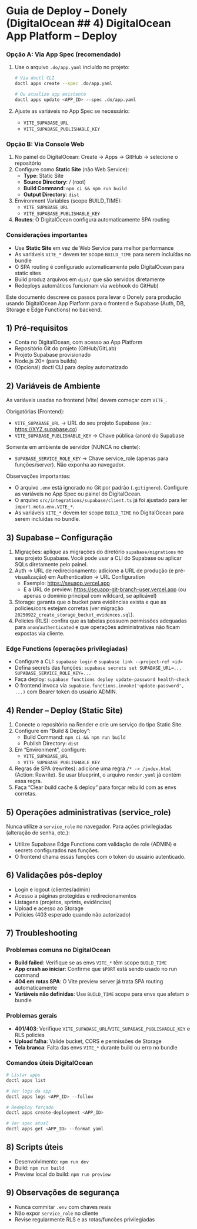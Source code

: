 # Guia de Deploy – Donely (DigitalOcean ## 4) DigitalOcean App Platform – Deploy

### Opção A: Via App Spec (recomendado)
1. Use o arquivo `.do/app.yaml` incluído no projeto:
   ```bash
   # Via doctl CLI
   doctl apps create --spec .do/app.yaml
   
   # Ou atualize app existente
   doctl apps update <APP_ID> --spec .do/app.yaml
   ```

2. Ajuste as variáveis no App Spec se necessário:
   - `VITE_SUPABASE_URL`
   - `VITE_SUPABASE_PUBLISHABLE_KEY`

### Opção B: Via Console Web
1. No painel do DigitalOcean: Create → Apps → GitHub → selecione o repositório
2. Configure como **Static Site** (não Web Service):
   - **Type**: Static Site
   - **Source Directory**: / (root)
   - **Build Command**: `npm ci && npm run build`
   - **Output Directory**: `dist`
3. Environment Variables (scope BUILD_TIME):
   - `VITE_SUPABASE_URL`
   - `VITE_SUPABASE_PUBLISHABLE_KEY`
4. **Routes**: O DigitalOcean configura automaticamente SPA routing

### Considerações importantes
- Use **Static Site** em vez de Web Service para melhor performance
- As variáveis `VITE_*` devem ter scope `BUILD_TIME` para serem incluídas no bundle
- O SPA routing é configurado automaticamente pelo DigitalOcean para static sites
- Build produz arquivos em `dist/` que são servidos diretamente
- Redeploys automáticos funcionam via webhook do GitHub)

Este documento descreve os passos para levar o Donely para produção usando DigitalOcean App Platform para o frontend e Supabase (Auth, DB, Storage e Edge Functions) no backend.

## 1) Pré-requisitos
- Conta no DigitalOcean, com acesso ao App Platform
- Repositório Git do projeto (GitHub/GitLab)
- Projeto Supabase provisionado
- Node.js 20+ (para builds)
- (Opcional) doctl CLI para deploy automatizado

## 2) Variáveis de Ambiente
As variáveis usadas no frontend (Vite) devem começar com `VITE_`.

Obrigatórias (Frontend):
- `VITE_SUPABASE_URL` → URL do seu projeto Supabase (ex.: https://XYZ.supabase.co)
- `VITE_SUPABASE_PUBLISHABLE_KEY` → Chave pública (anon) do Supabase

Somente em ambiente de servidor (NUNCA no cliente):
- `SUPABASE_SERVICE_ROLE_KEY` → Chave service_role (apenas para funções/server). Não exponha ao navegador.

Observações importantes:
- O arquivo `.env` está ignorado no Git por padrão (`.gitignore`). Configure as variáveis no App Spec ou painel do DigitalOcean.
- O arquivo `src/integrations/supabase/client.ts` já foi ajustado para ler `import.meta.env.VITE_*`.
- As variáveis `VITE_*` devem ter scope `BUILD_TIME` no DigitalOcean para serem incluídas no bundle.

## 3) Supabase – Configuração
1. Migrações: aplique as migrações do diretório `supabase/migrations` no seu projeto Supabase. Você pode usar a CLI do Supabase ou aplicar SQLs diretamente pelo painel.
2. Auth → URL de redirecionamento: adicione a URL de produção (e pré-visualização) em Authentication → URL Configuration
   - Exemplo: https://seuapp.vercel.app
   - E a URL de preview: https://seuapp-git-branch-user.vercel.app (ou apenas o domínio principal com wildcard, se aplicável)
3. Storage: garanta que o bucket para evidências exista e que as policies/cors estejam corretas (ver migração `20250922_create_storage_bucket_evidences.sql`).
4. Policies (RLS): confira que as tabelas possuem permissões adequadas para `anon`/`authenticated` e que operações administrativas não ficam expostas via cliente.

### Edge Functions (operações privilegiadas)
- Configure a CLI: `supabase login` e `supabase link --project-ref <id>`
- Defina secrets das funções: `supabase secrets set SUPABASE_URL=... SUPABASE_SERVICE_ROLE_KEY=...`
- Faça deploy: `supabase functions deploy update-password health-check`
- O frontend invoca via `supabase.functions.invoke('update-password', ...)` com Bearer token do usuário ADMIN.

## 4) Render – Deploy (Static Site)
1. Conecte o repositório na Render e crie um serviço do tipo Static Site.
2. Configure em “Build & Deploy”:
   - Build Command: `npm ci && npm run build`
   - Publish Directory: `dist`
3. Em “Environment”, configure:
   - `VITE_SUPABASE_URL`
   - `VITE_SUPABASE_PUBLISHABLE_KEY`
4. Regras de SPA (rewrites): adicione uma regra `/* -> /index.html` (Action: Rewrite). Se usar blueprint, o arquivo `render.yaml` já contém essa regra.
5. Faça “Clear build cache & deploy” para forçar rebuild com as envs corretas.

## 5) Operações administrativas (service_role)
Nunca utilize a `service_role` no navegador. Para ações privilegiadas (alteração de senha, etc.):
- Utilize Supabase Edge Functions com validação de role (ADMIN) e secrets configurados nas funções.
- O frontend chama essas funções com o token do usuário autenticado.

## 6) Validações pós-deploy
- Login e logout (clientes/admin)
- Acesso a páginas protegidas e redirecionamentos
- Listagens (projetos, sprints, evidências)
- Upload e acesso ao Storage
- Policies (403 esperado quando não autorizado)

## 7) Troubleshooting

### Problemas comuns no DigitalOcean
- **Build failed**: Verifique se as envs `VITE_*` têm scope `BUILD_TIME`
- **App crash ao iniciar**: Confirme que `$PORT` está sendo usado no run command
- **404 em rotas SPA**: O Vite preview server já trata SPA routing automaticamente
- **Variáveis não definidas**: Use `BUILD_TIME` scope para envs que afetam o bundle

### Problemas gerais
- **401/403**: Verifique `VITE_SUPABASE_URL`/`VITE_SUPABASE_PUBLISHABLE_KEY` e RLS policies
- **Upload falha**: Valide bucket, CORS e permissões de Storage  
- **Tela branca**: Falta das envs `VITE_*` durante build ou erro no bundle

### Comandos úteis DigitalOcean
```bash
# Listar apps
doctl apps list

# Ver logs da app
doctl apps logs <APP_ID> --follow

# Redeploy forçado
doctl apps create-deployment <APP_ID>

# Ver spec atual
doctl apps get <APP_ID> --format yaml
```

## 8) Scripts úteis
- Desenvolvimento: `npm run dev`
- Build: `npm run build`
- Preview local do build: `npm run preview`

## 9) Observações de segurança
- Nunca commitar `.env` com chaves reais
- Não expor `service_role` no cliente
- Revise regularmente RLS e as rotas/funcões privilegiadas
